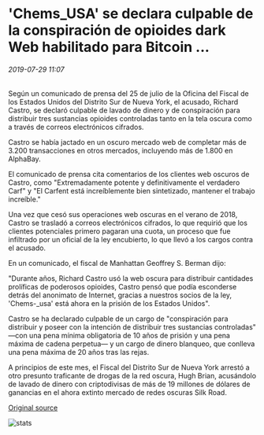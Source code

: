 # 'Chems\_USA' se declara culpable de la conspiración de opioides dark Web habilitado para Bitcoin ...

###### 2019-07-29 11:07

Según un comunicado de prensa del 25 de julio de la Oficina del Fiscal de los Estados Unidos del Distrito Sur de Nueva York, el acusado, Richard Castro, se declaró culpable de lavado de dinero y de conspiración para distribuir tres sustancias opioides controladas tanto en la tela oscura como a través de correos electrónicos cifrados.

Castro se había jactado en un oscuro mercado web de completar más de 3.200 transacciones en otros mercados, incluyendo más de 1.800 en AlphaBay.

El comunicado de prensa cita comentarios de los clientes web oscuros de Castro, como "Extremadamente potente y definitivamente el verdadero Carf" y "El Carfent está increíblemente bien sintetizado, mantener el trabajo increíble."

Una vez que cesó sus operaciones web oscuras en el verano de 2018, Castro se trasladó a correos electrónicos cifrados, lo que requirió que los clientes potenciales primero pagaran una cuota, un proceso que fue infiltrado por un oficial de la ley encubierto, lo que llevó a los cargos contra el acusado.

En un comunicado, el fiscal de Manhattan Geoffrey S. Berman dijo:

"Durante años, Richard Castro usó la web oscura para distribuir cantidades prolíficas de poderosos opioides, Castro pensó que podía esconderse detrás del anonimato de Internet, gracias a nuestros socios de la ley, 'Chems-_usa' está ahora en la prisión de los Estados Unidos".

Castro se ha declarado culpable de un cargo de "conspiración para distribuir y poseer con la intención de distribuir tres sustancias controladas" —con una pena mínima obligatoria de 10 años de prisión y una pena máxima de cadena perpetua— y un cargo de dinero blanqueo, que conlleva una pena máxima de 20 años tras las rejas.

A principios de este mes, el Fiscal del Distrito Sur de Nueva York arrestó a otro presunto traficante de drogas de la red oscura, Hugh Brian, acusándolo de lavado de dinero con criptodivisas de más de 19 millones de dólares de ganancias en el ahora extinto mercado de redes oscuras Silk Road.

[Original source](https://cointelegraph.com/news/chems-usa-pleads-guilty-to-bitcoin-enabled-dark-web-opioid-conspiracy)

![stats](https://c.statcounter.com/11760860/0/a89fa40b/1/ "stats")